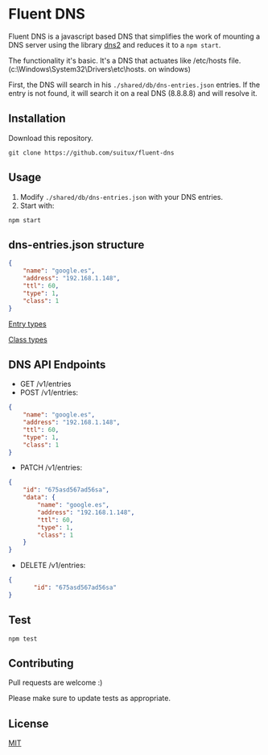 # Fluent DNS

Fluent DNS is a javascript based DNS that simplifies the work
of mounting a DNS server
using the library [dns2](https://github.com/song940/node-dns) and reduces it to a `npm start`.

The functionality it's basic. 
It's a DNS that actuates like /etc/hosts file. (c:\Windows\System32\Drivers\etc\hosts. on windows)

First, the DNS will search in his `./shared/db/dns-entries.json` entries. 
If the entry is not found, it will search it on a real DNS (8.8.8.8) and will resolve it.  

## Installation

Download this repository.

```
git clone https://github.com/suitux/fluent-dns
```

## Usage

1. Modify `./shared/db/dns-entries.json` with your DNS entries.
2. Start with:

```
npm start
```

## dns-entries.json structure

```json
{
    "name": "google.es",
    "address": "192.168.1.148",
    "ttl": 60,
    "type": 1,
    "class": 1
}
```

[Entry types](https://tools.ietf.org/html/rfc1035#section-3.2.2)

[Class types](https://tools.ietf.org/html/rfc1035#section-3.2.4)

## DNS API Endpoints

-   GET /v1/entries
-   POST /v1/entries:

```json
{
    "name": "google.es",
    "address": "192.168.1.148",
    "ttl": 60,
    "type": 1,
    "class": 1
}
```

-   PATCH /v1/entries:

```json
{
    "id": "675asd567ad56sa",
    "data": {
        "name": "google.es",
        "address": "192.168.1.148",
        "ttl": 60,
        "type": 1,
        "class": 1
    }
}
```

-   DELETE /v1/entries:
```json
{
       "id": "675asd567ad56sa"
}
```

## Test

```
npm test
```

## Contributing

Pull requests are welcome :)

Please make sure to update tests as appropriate.

## License

[MIT](https://choosealicense.com/licenses/mit/)
